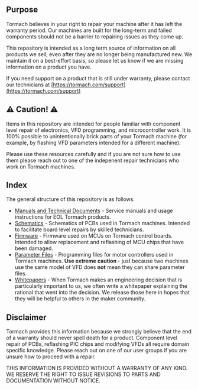 ## Purpose
Tormach believes in your right to repair your machine after it has left the warranty period. 
Our machines are built for the long-term and failed components should not be a barrier to repairing issues as they come up.

This repository is intended as a long term source of information on all products we sell, even after they are no longer being manufactured new. 
We maintain it on a best-effort basis, so please let us know if we are missing information on a product you have.

If you need support on a product that is still under warranty, please contact our technicians at [https://tormach.com/support](https://tormach.com/support)

## :warning: Caution! :warning:

Items in this repository are intended for people familiar with component level repair of electronics, 
VFD programming, and microcontroller work. It is 100% possible to unintentionally brick parts of your Tormach machine (for example, by flashing 
VFD parameters intended for a different machine). 

Please use these resources carefully and if you are not sure how to use them please reach out to one of the indepenent repair technicians who work on Tormach machines.

## Index
The general structure of this repository is as follows:

* [Manuals and Technical Documents](Manuals/) - Service manuals and usage instructions for EOL Tormach products. 
* [Schematics](Schematics/) - Schematics of PCBs used in Tormach machines. Intended to facilitate board level repairs by skilled technicians.
* [Firmware](Firmware/) - Firmware used on MCUs on Tormach control boards. Intended to allow replacement and reflashing of MCU chips that have been damaged.
* [Parameter Files](Parameter_Files/) - Programming files for motor controllers used in Tormach machines. **Use extreme caution** - just because two machines use the same model of VFD does **not** mean they can share parameter files.
* [Whitepapers](Whitepapers/) - When Tormach makes an engineering decision that is particularly important to us, we often write a whitepaper explaining the rational that went into the decision. We release those here in hopes that they will be helpful to others in the maker community.

## Disclaimer
Tormach provides this information because we strongly believe that the end of a warranty should never spell death for a product. 
Component level repair of PCBs, reflashing PIC chips and modifying VFDs all require domain specific knowledge. Please reach out on 
one of our user groups if you are unsure how to proceed with a repair. 

THIS INFORMATION IS PROVIDED WITHOUT A WARRANTY OF ANY KIND. WE RESERVE THE RIGHT TO ISSUE REVISIONS TO PARTS AND DOCUMENTATION WITHOUT NOTICE.  